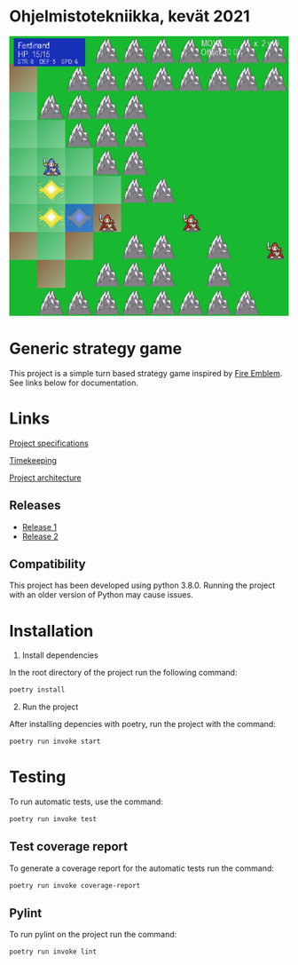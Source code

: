 # Ohjelmistotekniikka, kevät 2021

![](https://github.com/RadicalOyster/ot-harjoitustyo/blob/master/images/interface_2.png)

# Generic strategy game
This project is a simple turn based strategy game inspired by [Fire Emblem](https://en.wikipedia.org/wiki/Fire_Emblem:_Shadow_Dragon_and_the_Blade_of_Light). See links below for documentation.

# Links

[Project specifications](https://github.com/RadicalOyster/ot-harjoitustyo/blob/master/documentation/project%20specifications.mkd)

[Timekeeping](https://github.com/RadicalOyster/ot-harjoitustyo/blob/master/documentation/time%20spent.mkd)

[Project architecture](https://github.com/RadicalOyster/ot-harjoitustyo/blob/master/documentation/arkkitehtuuri.md)

## Releases
* [Release 1](https://github.com/RadicalOyster/ot-harjoitustyo/releases/tag/viikko5)
* [Release 2]()

## Compatibility

This project has been developed using python 3.8.0. Running the project with an older version of Python may cause issues.

# Installation

1. Install dependencies

In the root directory of the project run the following command:

```bash
poetry install
```

2. Run the project

After installing depencies with poetry, run the project with the command:

```bash
poetry run invoke start
```

# Testing

To run automatic tests, use the command:

```bash
poetry run invoke test
```

## Test coverage report

To generate a coverage report for the automatic tests run the command:

```bash
poetry run invoke coverage-report
```

## Pylint

To run pylint on the project run the command:

```bash
poetry run invoke lint
```